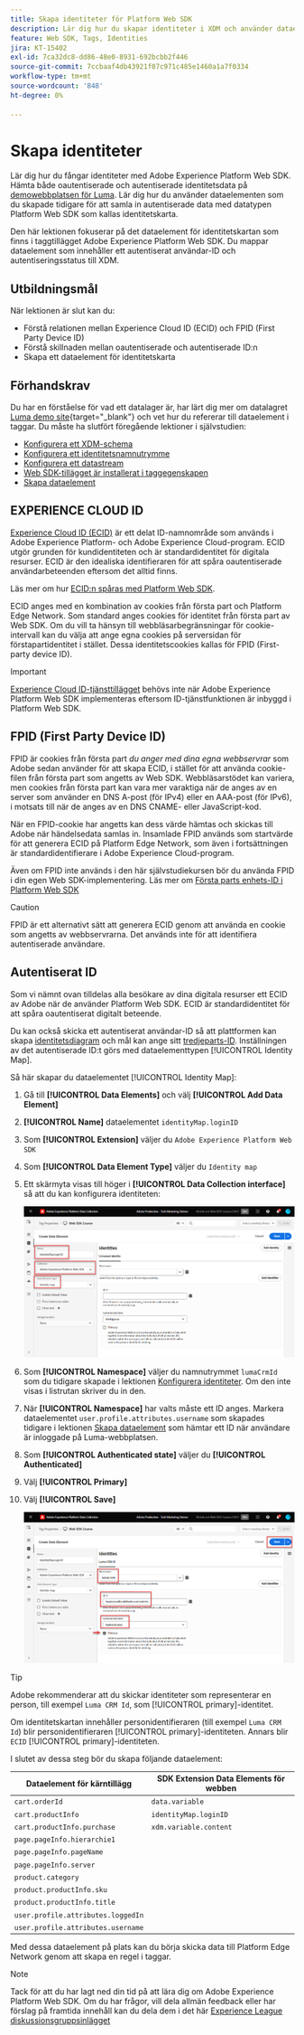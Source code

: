 ```yaml
---
title: Skapa identiteter för Platform Web SDK
description: Lär dig hur du skapar identiteter i XDM och använder dataelementet Identitetskarta för att hämta användar-ID:n. Den här lektionen är en del av självstudiekursen Implementera Adobe Experience Cloud med Web SDK.
feature: Web SDK, Tags, Identities
jira: KT-15402
exl-id: 7ca32dc8-dd86-48e0-8931-692bcbb2f446
source-git-commit: 7ccbaaf4db43921f07c971c485e1460a1a7f0334
workflow-type: tm+mt
source-wordcount: '848'
ht-degree: 0%

---
```


# Skapa identiteter

Lär dig hur du fångar identiteter med Adobe Experience Platform Web SDK. Hämta både oautentiserade och autentiserade identitetsdata på [demowebbplatsen för Luma](https://luma.enablementadobe.com/content/luma/us/en.html). Lär dig hur du använder dataelementen som du skapade tidigare för att samla in autentiserade data med datatypen Platform Web SDK som kallas identitetskarta.

Den här lektionen fokuserar på det dataelement för identitetskartan som finns i taggtillägget Adobe Experience Platform Web SDK. Du mappar dataelement som innehåller ett autentiserat användar-ID och autentiseringsstatus till XDM.

## Utbildningsmål

När lektionen är slut kan du:

* Förstå relationen mellan Experience Cloud ID (ECID) och FPID (First Party Device ID)
* Förstå skillnaden mellan oautentiserade och autentiserade ID:n
* Skapa ett dataelement för identitetskarta

## Förhandskrav

Du har en förståelse för vad ett datalager är, har lärt dig mer om datalagret [Luma demo site](https://luma.enablementadobe.com/content/luma/us/en.html){target="_blank"} och vet hur du refererar till dataelement i taggar. Du måste ha slutfört föregående lektioner i självstudien:

* [Konfigurera ett XDM-schema](configure-schemas.md)
* [Konfigurera ett identitetsnamnutrymme](configure-identities.md)
* [Konfigurera ett datastream](configure-datastream.md)
* [Web SDK-tillägget är installerat i taggegenskapen](install-web-sdk.md)
* [Skapa dataelement](create-data-elements.md)


## EXPERIENCE CLOUD ID

[Experience Cloud ID (ECID)](https://experienceleague.adobe.com/sv/docs/experience-platform/identity/features/ecid) är ett delat ID-namnområde som används i Adobe Experience Platform- och Adobe Experience Cloud-program. ECID utgör grunden för kundidentiteten och är standardidentitet för digitala resurser. ECID är den idealiska identifieraren för att spåra oautentiserade användarbeteenden eftersom det alltid finns.

<!-- FYI I commented this out because it was breaking the build - Jack
>[!TIP]
>
> When you use the Experience Platform Web SDK to set up Adobe applications on your digital properties, the ECID is generated at the Adobe Edge server level. As such, ECID is not viewable on the client-side network request payload. You can view the ECID by seeing the Preview tab of the network request, or by using the [Adobe Experience Platform Debugger Edge Trace](set-up-analytics.md#experience-cloud-id-validation).
>![View ECID](assets/validate-dev-console-ecid.png)
-->

Läs mer om hur [ECID:n spåras med Platform Web SDK](https://experienceleague.adobe.com/sv/docs/experience-platform/edge/identity/overview).

ECID anges med en kombination av cookies från första part och Platform Edge Network. Som standard anges cookies för identitet från första part av Web SDK. Om du vill ta hänsyn till webbläsarbegränsningar för cookie-intervall kan du välja att ange egna cookies på serversidan för förstapartidentitet i stället. Dessa identitetscookies kallas för FPID (First-party device ID).

>[!IMPORTANT]
>
>[Experience Cloud ID-tjänsttillägget](https://exchange.adobe.com/apps/ec/100160/adobe-experience-cloud-id-launch-extension) behövs inte när Adobe Experience Platform Web SDK implementeras eftersom ID-tjänstfunktionen är inbyggd i Platform Web SDK.

## FPID (First Party Device ID)

FPID är cookies från första part _du anger med dina egna webbservrar_ som Adobe sedan använder för att skapa ECID, i stället för att använda cookie-filen från första part som angetts av Web SDK. Webbläsarstödet kan variera, men cookies från första part kan vara mer varaktiga när de anges av en server som använder en DNS A-post (för IPv4) eller en AAA-post (för IPv6), i motsats till när de anges av en DNS CNAME- eller JavaScript-kod.

När en FPID-cookie har angetts kan dess värde hämtas och skickas till Adobe när händelsedata samlas in. Insamlade FPID används som startvärde för att generera ECID på Platform Edge Network, som även i fortsättningen är standardidentifierare i Adobe Experience Cloud-program.

Även om FPID inte används i den här självstudiekursen bör du använda FPID i din egen Web SDK-implementering. Läs mer om [Första parts enhets-ID i Platform Web SDK](https://experienceleague.adobe.com/sv/docs/experience-platform/edge/identity/first-party-device-ids)

>[!CAUTION]
>
> FPID är ett alternativt sätt att generera ECID genom att använda en cookie som angetts av webbservrarna. Det används inte för att identifiera autentiserade användare.

## Autentiserat ID

Som vi nämnt ovan tilldelas alla besökare av dina digitala resurser ett ECID av Adobe när de använder Platform Web SDK. ECID är standardidentitet för att spåra oautentiserat digitalt beteende.

Du kan också skicka ett autentiserat användar-ID så att plattformen kan skapa [identitetsdiagram](https://experienceleague.adobe.com/sv/docs/platform-learn/tutorials/identities/understanding-identity-and-identity-graphs) och mål kan ange sitt [tredjeparts-ID](https://experienceleague.adobe.com/sv/docs/target/using/audiences/visitor-profiles/3rd-party-id). Inställningen av det autentiserade ID:t görs med dataelementtypen [!UICONTROL Identity Map].

Så här skapar du dataelementet [!UICONTROL Identity Map]:

1. Gå till **[!UICONTROL Data Elements]** och välj **[!UICONTROL Add Data Element]**

1. **[!UICONTROL Name]** dataelementet `identityMap.loginID`

1. Som **[!UICONTROL Extension]** väljer du `Adobe Experience Platform Web SDK`

1. Som **[!UICONTROL Data Element Type]** väljer du `Identity map`

1. Ett skärmyta visas till höger i **[!UICONTROL Data Collection interface]** så att du kan konfigurera identiteten:

   ![Gränssnitt för datainsamling](assets/identity-identityMap-setup.png)

1. Som **[!UICONTROL Namespace]** väljer du namnutrymmet `lumaCrmId` som du tidigare skapade i lektionen [Konfigurera identiteter](configure-identities.md). Om den inte visas i listrutan skriver du in den.

1. När **[!UICONTROL Namespace]** har valts måste ett ID anges. Markera dataelementet `user.profile.attributes.username` som skapades tidigare i lektionen [Skapa dataelement](create-data-elements.md#create-data-elements-to-capture-the-data-layer) som hämtar ett ID när användare är inloggade på Luma-webbplatsen.

   <!--  >[!TIP]
    >
    >You can verify the **[!UICONTROL Luma CRM ID]** is collected in a data element on the web property by going to the [Luma Demo site](https://luma.enablementadobe.com/content/luma/us/en.html), logging in, [switching the tag environment](validate-with-debugger.md#use-the-experience-platform-debugger-to-map-to-your-tag-property) to your own, and typing `_satellite.getVar("user.profile.attributes.username")` in the web browser developer console.
    >
    >   ![Data Element  ID ](assets/identity-data-element-customer-id.png)
    -->

1. Som **[!UICONTROL Authenticated state]** väljer du **[!UICONTROL Authenticated]**
1. Välj **[!UICONTROL Primary]**

1. Välj **[!UICONTROL Save]**

   ![Gränssnitt för datainsamling](assets/identity-id-namespace.png)

>[!TIP]
>
> Adobe rekommenderar att du skickar identiteter som representerar en person, till exempel `Luma CRM Id`, som [!UICONTROL primary]-identitet.
>
> Om identitetskartan innehåller personidentifieraren (till exempel `Luma CRM Id`) blir personidentifieraren [!UICONTROL primary]-identiteten. Annars blir `ECID` [!UICONTROL primary]-identiteten.




<!--
1. Once the data element is configured in **[!UICONTROL Data Collection interface]**, it can be tested on the Luma web property like any other Data Element. Enter the following script in the browser developer console
   
   
   ```
   _satellite.getVar('identityMap.loginID')
   ```  

   ![Data Collection interface](assets/identity-consoleIdentityDataElement.png)
   
   >[!NOTE]
   >
   >ECID identifier will NOT populate in the Data Element, as this is configured already with Platform Web SDK.   
-->

I slutet av dessa steg bör du skapa följande dataelement:

| Dataelement för kärntillägg | SDK Extension Data Elements för webben |
-----------------------------|-------------------------------
| `cart.orderId` | `data.variable` |
| `cart.productInfo` | `identityMap.loginID` |
| `cart.productInfo.purchase` | `xdm.variable.content` |
| `page.pageInfo.hierarchie1` | |
| `page.pageInfo.pageName` | |
| `page.pageInfo.server` | |
| `product.category` | |
| `product.productInfo.sku` | |
| `product.productInfo.title` | |
| `user.profile.attributes.loggedIn` | |
| `user.profile.attributes.username` | |

Med dessa dataelement på plats kan du börja skicka data till Platform Edge Network genom att skapa en regel i taggar.

>[!NOTE]
>
>Tack för att du har lagt ned din tid på att lära dig om Adobe Experience Platform Web SDK. Om du har frågor, vill dela allmän feedback eller har förslag på framtida innehåll kan du dela dem i det här [Experience League diskussionsgruppsinlägget](https://experienceleaguecommunities.adobe.com/t5/adobe-experience-platform-data/tutorial-discussion-implement-adobe-experience-cloud-with-web/td-p/444996)

